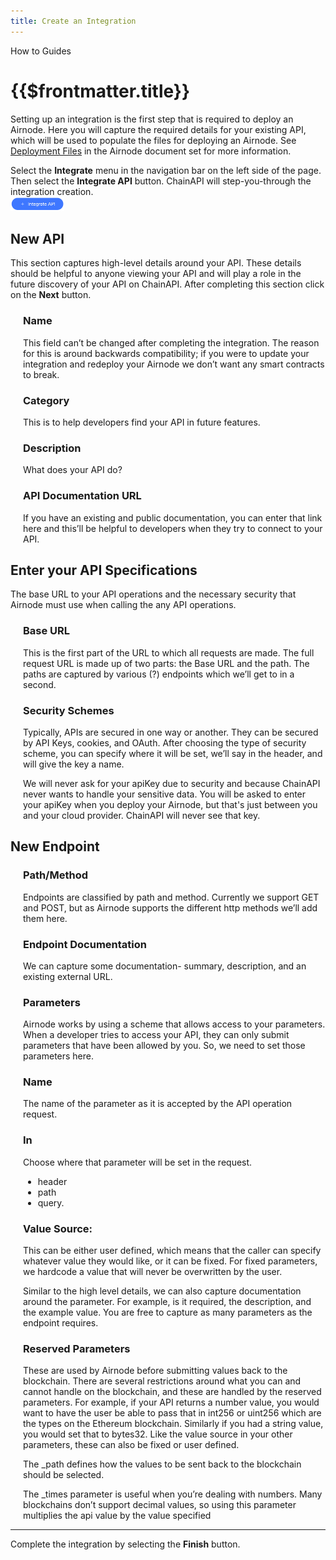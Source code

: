```yaml
---
title: Create an Integration
---
```


<TitleSpan>How to Guides</TitleSpan>

# {{$frontmatter.title}}

<TocHeader />
<TOC class="table-of-contents" :include-level="[2,3]" />

Setting up an integration is the first step that is required to deploy an
Airnode. Here you will capture the required details for your existing API, which
will be used to populate the files for deploying an Airnode. See
[Deployment Files](../../airnode/v0.7/reference/deployment-files/) in the
Airnode document set for more information.

Select the **Integrate** menu in the navigation bar on the left side of the
page. Then select the **Integrate API** button. ChainAPI will step-you-through
the integration creation. <br/> <img src="../assets/images/integrate-api.png"
width="17%"/>

## New API

This section captures high-level details around your API. These details should
be helpful to anyone viewing your API and will play a role in the future
discovery of your API on ChainAPI. After completing this section click on the
**Next** button.

<div style="margin-left:20px;">

### Name

This field can’t be changed after completing the integration. The reason for
this is around backwards compatibility; if you were to update your integration
and redeploy your Airnode we don’t want any smart contracts to break.

### Category

This is to help developers find your API in future features.

### Description

What does your API do?

### API Documentation URL

If you have an existing and public documentation, you can enter that link here
and this’ll be helpful to developers when they try to connect to your API.

</div>

## Enter your API Specifications

The base URL to your API operations and the necessary security that Airnode must
use when calling the any API operations.

<div style="margin-left:20px;">

### Base URL

This is the first part of the URL to which all requests are made. The full
request URL is made up of two parts: the Base URL and the path. The paths are
captured by various (?) endpoints which we’ll get to in a second.

### Security Schemes

Typically, APIs are secured in one way or another. They can be secured by API
Keys, cookies, and OAuth. After choosing the type of security scheme, you can
specify where it will be set, we’ll say in the header, and will give the key a
name.

We will never ask for your apiKey due to security and because ChainAPI never
wants to handle your sensitive data. You will be asked to enter your apiKey when
you deploy your Airnode, but that's just between you and your cloud provider.
ChainAPI will never see that key.

</div>

## New Endpoint

<div style="margin-left:20px;">

### Path/Method

Endpoints are classified by path and method. Currently we support GET and POST,
but as Airnode supports the different http methods we’ll add them here.

### Endpoint Documentation

We can capture some documentation- summary, description, and an existing
external URL.

### Parameters

Airnode works by using a scheme that allows access to your parameters. When a
developer tries to access your API, they can only submit parameters that have
been allowed by you. So, we need to set those parameters here.

### Name

The name of the parameter as it is accepted by the API operation request.

### In

Choose where that parameter will be set in the request.

- header
- path
- query.

### Value Source:

This can be either user defined, which means that the caller can specify
whatever value they would like, or it can be fixed. For fixed parameters, we
hardcode a value that will never be overwritten by the user.

Similar to the high level details, we can also capture documentation around the
parameter. For example, is it required, the description, and the example value.
You are free to capture as many parameters as the endpoint requires.

### Reserved Parameters

These are used by Airnode before submitting values back to the blockchain. There
are several restrictions around what you can and cannot handle on the
blockchain, and these are handled by the reserved parameters. For example, if
your API returns a number value, you would want to have the user be able to pass
that in int256 or uint256 which are the types on the Ethereum blockchain.
Similarly if you had a string value, you would set that to bytes32. Like the
value source in your other parameters, these can also be fixed or user defined.

The \_path defines how the values to be sent back to the blockchain should be
selected.

The \_times parameter is useful when you’re dealing with numbers. Many
blockchains don’t support decimal values, so using this parameter multiplies the
api value by the value specified

</div>

---

Complete the integration by selecting the **Finish** button.

